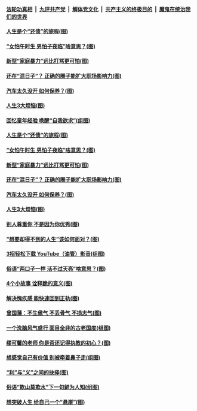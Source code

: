 ####  [法轮功真相](../../../../basic/blob/master/README.md?t=06202231) &nbsp;|&nbsp; [九评共产党](../../../../9ping.md/blob/master/README.md?t=06202231) &nbsp;|&nbsp; [解体党文化](../../../../jtdwh.md/blob/master/README.md?t=06202231)  &nbsp;|&nbsp; [共产主义的终极目的](../../../../gczydzjmd.md/blob/master/README.md?t=06202231) &nbsp;|&nbsp; [魔鬼在统治我们的世界](../../../../mgztzwmdsj.md/blob/master/README.md?t=06202231) 

#### [人生是个“还债”的旅程(图)](../pages/p8/936768.md?t=06202231) 

#### [“女怕午时生 男怕子夜临”啥意思？(图)](../pages/p8/937081.md?t=06202231) 

#### [新型“家庭暴力”远比打骂更可怕(图)](../pages/p8/936230.md?t=06202231) 

#### [还在“混日子”？ 正确的圈子能扩大职场影响力(图)](../pages/p8/937049.md?t=06202231) 

#### [汽车太久没开 如何保养？(图)](../pages/p8/937035.md?t=06202231) 

#### [人生3大烦恼(图)](../pages/p8/936959.md?t=06202231) 

#### [回忆童年经验 唤醒“自我欲求”(组图)](../pages/p8/937082.md?t=06202231) 

#### [人生是个“还债”的旅程(图)](../pages/p8/936768.md?t=06202231) 

#### [“女怕午时生 男怕子夜临”啥意思？(图)](../pages/p8/937081.md?t=06202231) 

#### [新型“家庭暴力”远比打骂更可怕(图)](../pages/p8/936230.md?t=06202231) 

#### [还在“混日子”？ 正确的圈子能扩大职场影响力(图)](../pages/p8/937049.md?t=06202231) 

#### [汽车太久没开 如何保养？(图)](../pages/p8/937035.md?t=06202231) 

#### [人生3大烦恼(图)](../pages/p8/936959.md?t=06202231) 

#### [别人尊重你 不是因为你优秀(图)](../pages/p8/936253.md?t=06202231) 

#### [“想要却得不到的人生”该如何面对？(图)](../pages/p8/936933.md?t=06202231) 

#### [3招轻松下载 YouTube（油管）影音(组图)](../pages/p8/936922.md?t=06202231) 

#### [俗语“两口子一样 活不过天亮”啥意思？(图)](../pages/p8/936917.md?t=06202231) 

#### [4个小故事 诠释跪的意义(图)](../pages/p8/936353.md?t=06202231) 

#### [解决愧疚感 能快速回到正轨(图)](../pages/p8/936834.md?t=06202231) 

#### [曾国藩：不生傲气 不丢骨气 不损志气(图)](../pages/p8/936248.md?t=06202231) 

#### [一个洗脑风气盛行 面目全非的古老国度(组图)](../pages/p8/936759.md?t=06202231) 

#### [缪可馨的老师 你是否还记得执教的初心？(图)](../pages/p8/936737.md?t=06202231) 

#### [想感觉自己有价值 别被牵着鼻子走(组图)](../pages/p8/936721.md?t=06202231) 

#### [“利”与“义”之间的抉择(图)](../pages/p8/936246.md?t=06202231) 

#### [俗语“欺山莫欺水”下一句鲜为人知(组图)](../pages/p8/936659.md?t=06202231) 

#### [想突破人生 给自己一个“悬崖”(图)](../pages/p8/936658.md?t=06202231) 

